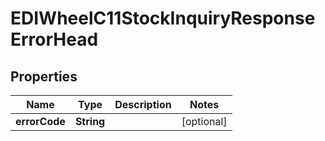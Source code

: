 

# EDIWheelC11StockInquiryResponseErrorHead


## Properties

| Name | Type | Description | Notes |
|------------ | ------------- | ------------- | -------------|
|**errorCode** | **String** |  |  [optional] |



